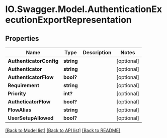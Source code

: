 # IO.Swagger.Model.AuthenticationExecutionExportRepresentation
## Properties

Name | Type | Description | Notes
------------ | ------------- | ------------- | -------------
**AuthenticatorConfig** | **string** |  | [optional] 
**Authenticator** | **string** |  | [optional] 
**AuthenticatorFlow** | **bool?** |  | [optional] 
**Requirement** | **string** |  | [optional] 
**Priority** | **int?** |  | [optional] 
**AutheticatorFlow** | **bool?** |  | [optional] 
**FlowAlias** | **string** |  | [optional] 
**UserSetupAllowed** | **bool?** |  | [optional] 

[[Back to Model list]](../README.md#documentation-for-models) [[Back to API list]](../README.md#documentation-for-api-endpoints) [[Back to README]](../README.md)


